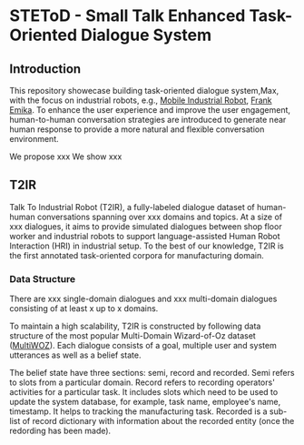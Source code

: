# STEToD - Small Talk Enhanced Task-Oriented Dialogue System

## Introduction

This repository showecase building task-oriented dialogue system,Max, with the focus on industrial robots,
e.g., [Mobile Industrial Robot](https://www.mobile-industrial-robots.com/en/), 
[Frank Emika](https://www.franka.de/). To enhance the user experience and improve the user engagement, human-to-human
conversation strategies are introduced to generate near human response to provide a more natural and flexible conversation
environment.

We propose xxx We show xxx

## T2IR
Talk To Industrial Robot (T2IR), a fully-labeled dialogue dataset of human-human conversations spanning 
over xxx domains and topics. At a size of xxx dialogues, it aims to provide simulated dialogues between
shop floor worker and industrial robots to support language-assisted Human Robot Interaction (HRI) in 
industrial setup. To the best of our knowledge, T2IR is the first annotated task-oriented corpora for 
manufacturing domain.

### Data Structure
There are xxx single-domain dialogues and xxx multi-domain dialogues consisting of at least x up to x domains. 

To maintain a high scalability, T2IR is constructed by following data structure of the most popular 
Multi-Domain Wizard-of-Oz dataset ([MultiWOZ](https://github.com/budzianowski/multiwoz)). 
Each dialogue consists of a goal, multiple user and system utterances as well as a belief state. 


The belief state have three sections: semi, record and recorded. Semi refers to slots from a particular 
domain. Record refers to recording operators' activities for a particular task. It includes slots which 
need to be used to update the system database, for example, task name, employee's name, timestamp. It helps
to tracking the manufacturing task. Recorded is a sub-list of record dictionary with information about 
the recorded entity (once the redording has been made).